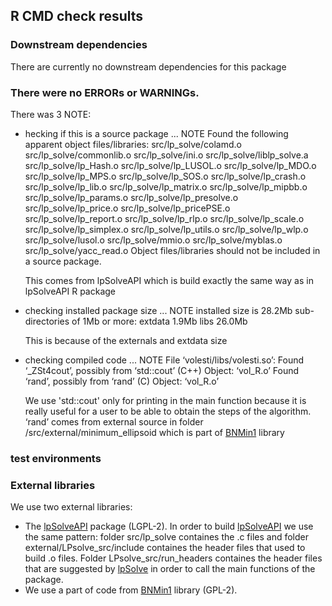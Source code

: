 ## R CMD check results

### Downstream dependencies

There are currently no downstream dependencies for this package

###  There were no ERRORs or WARNINGs. 

There was 3 NOTE:

* hecking if this is a source package ... NOTE
Found the following apparent object files/libraries:
  src/lp_solve/colamd.o src/lp_solve/commonlib.o src/lp_solve/ini.o
  src/lp_solve/liblp_solve.a src/lp_solve/lp_Hash.o
  src/lp_solve/lp_LUSOL.o src/lp_solve/lp_MDO.o src/lp_solve/lp_MPS.o
  src/lp_solve/lp_SOS.o src/lp_solve/lp_crash.o src/lp_solve/lp_lib.o
  src/lp_solve/lp_matrix.o src/lp_solve/lp_mipbb.o
  src/lp_solve/lp_params.o src/lp_solve/lp_presolve.o
  src/lp_solve/lp_price.o src/lp_solve/lp_pricePSE.o
  src/lp_solve/lp_report.o src/lp_solve/lp_rlp.o
  src/lp_solve/lp_scale.o src/lp_solve/lp_simplex.o
  src/lp_solve/lp_utils.o src/lp_solve/lp_wlp.o src/lp_solve/lusol.o
  src/lp_solve/mmio.o src/lp_solve/myblas.o src/lp_solve/yacc_read.o
Object files/libraries should not be included in a source package.

  This comes from lpSolveAPI which is build exactly the same way as in lpSolveAPI R package

* checking installed package size ... NOTE
  installed size is 28.2Mb
  sub-directories of 1Mb or more:
    extdata   1.9Mb
    libs     26.0Mb

  This is because of the externals and extdata size


* checking compiled code ... NOTE
File ‘volesti/libs/volesti.so’:
  Found ‘_ZSt4cout’, possibly from ‘std::cout’ (C++)
    Object: ‘vol_R.o’
  Found ‘rand’, possibly from ‘rand’ (C)
    Object: ‘vol_R.o’

  We use 'std::cout' only for printing in the main function because it is really useful for a user to be able to obtain the steps of the algorithm.
  ‘rand’ comes from external source in folder /src/external/minimum_ellipsoid which is part of [BNMin1](https://github.com/bnikolic/oof/tree/master/bnmin1) library


### test environments

###  External libraries

We use two external libraries:
- The [lpSolveAPI](https://cran.r-project.org/web/packages/lpSolveAPI/index.html) package (LGPL-2). In order to build [lpSolveAPI](https://cran.r-project.org/web/packages/lpSolveAPI/index.html) we use the same pattern: folder src/lp_solve containes the .c files and folder external/LPsolve_src/include containes the header files that used to build .o files. Folder LPsolve_src/run_headers containes the header files that are suggested by [lpSolve](http://lpsolve.sourceforge.net/5.5/Build.htm) in order to call the main functions of the package.  
- We use a part of code from [BNMin1](https://github.com/bnikolic/oof/tree/master/bnmin1) library (GPL-2).

